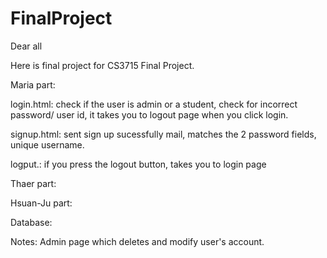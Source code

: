# FinalProject

Dear all

Here is final project for CS3715 Final Project.

Maria part:

login.html: check if the user is admin or a student, check for incorrect password/ user id, it takes you to logout page when you click login.

signup.html: sent sign up sucessfully mail,  matches the 2 password fields, unique username.

logput.: if you press the logout button, takes you to login page

Thaer part:

Hsuan-Ju part:

Database:


Notes: Admin page which deletes and modify user's account.
